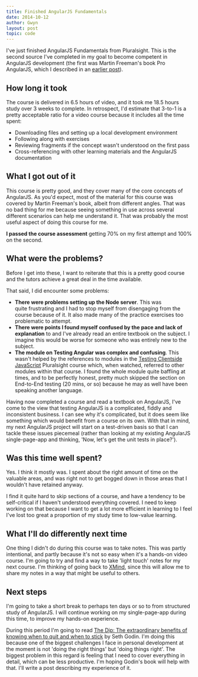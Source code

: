 ```yaml
---
title: Finished AngularJS Fundamentals
date: 2014-10-12
author: Gwyn
layout: post
topic: code
---
```

I've just finished AngularJS Fundamentals from Pluralsight. This is the second source I've completed in my goal to become competent in AngularJS development (the first was Martin Freeman's book Pro AngularJS, which I described in an [earlier post](http://15v.co/finished-pro-angularjs-by-martin-freeman/ "Finished Pro AngularJS by Martin Freeman")).

## How long it took

The course is delivered in 6.5 hours of video, and it took me 18.5 hours study over 3 weeks to complete. In retrospect, I'd estimate that 3-to-1 is a pretty acceptable ratio for a video course because it includes all the time spent:

  * Downloading files and setting up a local development environment
  * Following along with exercises
  * Reviewing fragments if the concept wasn't understood on the first pass
  * Cross-referencing with other learning materials and the AngularJS documentation

## What I got out of it

This course is pretty good, and they cover many of the core concepts of AngularJS. As you'd expect, most of the material for this course was covered by Martin Freeman's book, albeit from different angles. That was no bad thing for me because seeing something in use across several different scenarios can help me understand it. That was probably the most useful aspect of doing this course for me.

**I passed the course assessment** getting 70% on my first attempt and 100% on the second.

## What were the problems?

Before I get into these, I want to reiterate that this is a pretty good course and the tutors achieve a great deal in the time available.

That said, I did encounter some problems:

  * **There were problems setting up the Node server**. This was quite frustrating and I had to stop myself from disengaging from the course because of it. It also made many of the practice exercises too problematic to attempt.
  * **There were points I found myself confused by the pace and lack of explanation** to and I've already read an entire textbook on the subject. I imagine this would be worse for someone who was entirely new to the subject.
  * **The module on Testing Angular was complex and confusing**. This wasn't helped by the references to modules in the [Testing Clientside JavaScript](http://15v.co/finished-pro-angularjs-by-martin-freeman/) Pluralsight course which, when watched, referred to other modules within that course. I found the whole module quite baffling at times, and to be perfectly honest, pretty much skipped the section on End-to-End testing (20 mins, or so) because he may as well have been speaking another language.

Having now completed a course and read a textbook on AngularJS, I've come to the view that testing AngularJS is a complicated, fiddly and inconsistent business. I can see why it's complicated, but it does seem like something which would benefit from a course on its own. With that in mind, my next AngularJS project will start on a test-driven basis so that I can tackle these issues piecemeal (rather than looking at my existing AngularJS single-page-app and thinking, 'Now, let's get the unit tests in place?').

## Was this time well spent?

Yes. I think it mostly was. I spent about the right amount of time on the valuable areas, and was right not to get bogged down in those areas that I wouldn't have retained anyway.

I find it quite hard to skip sections of a course, and have a tendency to be self-critical if I haven't understood everything covered. I need to keep working on that because I want to get a lot more efficient in learning to I feel I've lost too great a proportion of my study time to low-value learning.

## What I'll do differently next time

One thing I didn't do during this course was to take notes. This was partly intentional, and partly because it's not so easy when it's a hands-on video course. I'm going to try and find a way to take 'light touch' notes for my next course. I'm thinking of going back to [XMind](http://www.xmind.net), since this will allow me to share my notes in a way that might be useful to others.

## Next steps

I'm going to take a short break to perhaps ten days or so to from structured study of AngularJS. I will continue working on my single-page-app during this time, to improve my hands-on experience.

During this period I'm going to read [The Dip: The extraordinary benefits of knowing when to quit and when to stick](http://www.amazon.co.uk/The-Dip-extraordinary-benefits-knowing/dp/0749928301) by Seth Godin. I'm doing this because one of the biggest challenges I face in personal development at the moment is not 'doing the right things' but 'doing things right'. The biggest problem in this regard is feeling that I need to cover everything in detail, which can be less productive. I'm hoping Godin's book will help with that. I'll write a post describing my experience of it.

&nbsp;